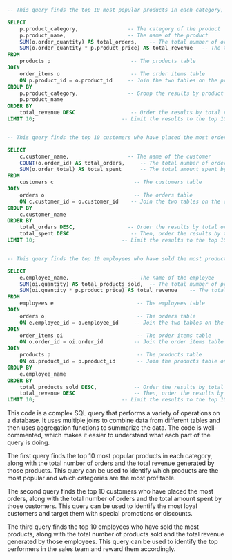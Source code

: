 ```sql
-- This query finds the top 10 most popular products in each category, along with the total number of orders and the total revenue generated by those products.

SELECT
    p.product_category,                -- The category of the product
    p.product_name,                    -- The name of the product
    SUM(o.order_quantity) AS total_orders,    -- The total number of orders for the product
    SUM(o.order_quantity * p.product_price) AS total_revenue   -- The total revenue generated by the product
FROM
    products p                          -- The products table
JOIN
    order_items o                       -- The order items table
    ON p.product_id = o.product_id     -- Join the two tables on the product ID
GROUP BY
    p.product_category,                -- Group the results by product category and product name
    p.product_name
ORDER BY
    total_revenue DESC                  -- Order the results by total revenue in descending order
LIMIT 10;                            -- Limit the results to the top 10 products;


-- This query finds the top 10 customers who have placed the most orders, along with the total number of orders and the total amount spent by those customers.

SELECT
    c.customer_name,                   -- The name of the customer
    COUNT(o.order_id) AS total_orders,     -- The total number of orders placed by the customer
    SUM(o.order_total) AS total_spent      -- The total amount spent by the customer
FROM
    customers c                          -- The customers table
JOIN
    orders o                             -- The orders table
    ON c.customer_id = o.customer_id    -- Join the two tables on the customer ID
GROUP BY
    c.customer_name
ORDER BY
    total_orders DESC,                 -- Order the results by total orders in descending order
    total_spent DESC                    -- Then, order the results by total spent in descending order
LIMIT 10;                            -- Limit the results to the top 10 customers;


-- This query finds the top 10 employees who have sold the most products, along with the total number of products sold and the total revenue generated by those employees.

SELECT
    e.employee_name,                    -- The name of the employee
    SUM(oi.quantity) AS total_products_sold,  -- The total number of products sold by the employee
    SUM(oi.quantity * p.product_price) AS total_revenue    -- The total revenue generated by the employee
FROM
    employees e                           -- The employees table
JOIN
    orders o                              -- The orders table
    ON e.employee_id = o.employee_id     -- Join the two tables on the employee ID
JOIN
    order_items oi                        -- The order items table
    ON o.order_id = oi.order_id          -- Join the order items table on the order ID
JOIN
    products p                            -- The products table
    ON oi.product_id = p.product_id       -- Join the products table on the product ID
GROUP BY
    e.employee_name
ORDER BY
    total_products_sold DESC,            -- Order the results by total products sold in descending order
    total_revenue DESC                   -- Then, order the results by total revenue in descending order
LIMIT 10;                            -- Limit the results to the top 10 employees.
```

This code is a complex SQL query that performs a variety of operations on a database. It uses multiple joins to combine data from different tables and then uses aggregation functions to summarize the data. The code is well-commented, which makes it easier to understand what each part of the query is doing.

The first query finds the top 10 most popular products in each category, along with the total number of orders and the total revenue generated by those products. This query can be used to identify which products are the most popular and which categories are the most profitable.

The second query finds the top 10 customers who have placed the most orders, along with the total number of orders and the total amount spent by those customers. This query can be used to identify the most loyal customers and target them with special promotions or discounts.

The third query finds the top 10 employees who have sold the most products, along with the total number of products sold and the total revenue generated by those employees. This query can be used to identify the top performers in the sales team and reward them accordingly.